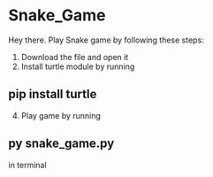 # Snake_Game

Hey there. Play Snake game by following these steps:
1. Download the file and open it
2. Install turtle module by running 
## pip install turtle
4. Play game by running 
## py snake_game.py  
in terminal

